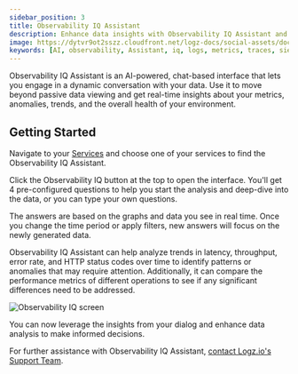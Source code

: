 ```yaml
---
sidebar_position: 3
title: Observability IQ Assistant
description: Enhance data insights with Observability IQ Assistant and get AI-powered analysis of your data.
image: https://dytvr9ot2sszz.cloudfront.net/logz-docs/social-assets/docs-social.jpg
keywords: [AI, observability, Assistant, iq, logs, metrics, traces, siem, insights, analysis, services, logz.io]
---
```


Observability IQ Assistant is an AI-powered, chat-based interface that lets you engage in a dynamic conversation with your data. Use it to move beyond passive data viewing and get real-time insights about your metrics, anomalies, trends, and the overall health of your environment.

<h2 id="start"> Getting Started </h2> 

Navigate to your  [Services](https://app.logz.io/#/dashboard/spm/services/table) and choose one of your services to find the Observability IQ Assistant.

Click the Observability IQ button at the top to open the interface. You'll get 4 pre-configured questions to help you start the analysis and deep-dive into the data, or you can type your own questions.

The answers are based on the graphs and data you see in real time. Once you change the time period or apply filters, new answers will focus on the newly generated data.

Observability IQ Assistant can help analyze trends in latency, throughput, error rate, and HTTP status codes over time to identify patterns or anomalies that may require attention. Additionally, it can compare the performance metrics of different operations to see if any significant differences need to be addressed.

![Observability IQ screen](https://dytvr9ot2sszz.cloudfront.net/logz-docs/services/observabilityiq-mar27.png)

You can now leverage the insights from your dialog and enhance data analysis to make informed decisions.

For further assistance with Observability IQ Assistant, [contact Logz.io's Support Team](mailto:help@logz.io).